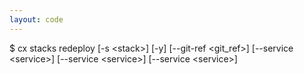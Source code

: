```yaml
---
layout: code
---
```


$ cx stacks redeploy [-s &lt;stack&gt;] [-y] [--git-ref &lt;git_ref&gt;] [--service &lt;service&gt;] [--service &lt;service&gt;] [--service &lt;service&gt;]
